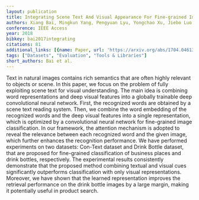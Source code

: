 ```yaml
---
layout: publication
title: Integrating Scene Text And Visual Appearance For Fine-grained Image Classification
authors: Xiang Bai, Mingkun Yang, Pengyuan Lyu, Yongchao Xu, Jiebo Luo
conference: IEEE Access
year: 2018
bibkey: bai2017integrating
citations: 81
additional_links: [{name: Paper, url: 'https://arxiv.org/abs/1704.04613'}]
tags: ["Datasets", "Evaluation", "Tools & Libraries"]
short_authors: Bai et al.
---
```

Text in natural images contains rich semantics that are often highly relevant
to objects or scene. In this paper, we focus on the problem of fully exploiting
scene text for visual understanding. The main idea is combining word
representations and deep visual features into a globally trainable deep
convolutional neural network. First, the recognized words are obtained by a
scene text reading system. Then, we combine the word embedding of the
recognized words and the deep visual features into a single representation,
which is optimized by a convolutional neural network for fine-grained image
classification. In our framework, the attention mechanism is adopted to reveal
the relevance between each recognized word and the given image, which further
enhances the recognition performance. We have performed experiments on two
datasets: Con-Text dataset and Drink Bottle dataset, that are proposed for
fine-grained classification of business places and drink bottles, respectively.
The experimental results consistently demonstrate that the proposed method
combining textual and visual cues significantly outperforms classification with
only visual representations. Moreover, we have shown that the learned
representation improves the retrieval performance on the drink bottle images by
a large margin, making it potentially useful in product search.